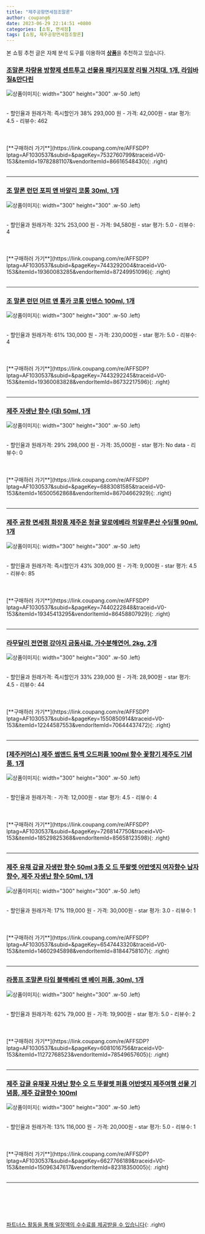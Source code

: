 ```yaml
---
title: "제주공항면세점조말론"
author: coupang6
date: 2023-06-29 22:14:51 +0800
categories: [쇼핑, 면세점]
tags: [쇼핑, 제주공항면세점조말론]
---
```


본 쇼핑 추천 글은 자체 분석 도구를 이용하여 [**상품**](https://link.coupang.com/a/bao1ui)을 추천하고 있습니다.

### [조말론 차량용 방향제 센트투고 선물용 패키지포장 리필 거치대, 1개, 라임바질&만다린](https://link.coupang.com/re/AFFSDP?lptag=AF1030537&subid=&pageKey=7532760799&traceid=V0-153&itemId=19782881107&vendorItemId=86616548430)

![상품이미지](https://thumbnail8.coupangcdn.com/thumbnails/remote/230x230ex/image/vendor_inventory/331e/047a5a9a825e4eef308c9957ba623ed334a9340dedfce2db6fedfb003e0c.jpg){: width="300" height="300" .w-50 .left}


<br>
- 할인율과 원래가격: 즉시할인가 38%  293,000   원
- 가격: 42,000원
- star 평가: 4.5
- 리뷰수: 462
<br>
<br>
<br>
<br>
[**구매하러 가기**](https://link.coupang.com/re/AFFSDP?lptag=AF1030537&subid=&pageKey=7532760799&traceid=V0-153&itemId=19782881107&vendorItemId=86616548430){: .right}
<br>
<br>

---

### [조 말론 런던 포피 앤 바알리 코롱 30ml, 1개](https://link.coupang.com/re/AFFSDP?lptag=AF1030537&subid=&pageKey=7443292004&traceid=V0-153&itemId=19360083285&vendorItemId=87249951096)

![상품이미지](https://thumbnail10.coupangcdn.com/thumbnails/remote/230x230ex/image/vendor_inventory/f73e/1ebf614c406a63d59f27e65a466072dfb95a40176a56c498ea11634d8def.jpg){: width="300" height="300" .w-50 .left}


<br>
- 할인율과 원래가격: 32%  253,000   원
- 가격: 94,580원
- star 평가: 5.0
- 리뷰수: 4
<br>
<br>
<br>
<br>
[**구매하러 가기**](https://link.coupang.com/re/AFFSDP?lptag=AF1030537&subid=&pageKey=7443292004&traceid=V0-153&itemId=19360083285&vendorItemId=87249951096){: .right}
<br>
<br>

---

### [조 말론 런던 머르 앤 통카 코롱 인텐스 100ml, 1개](https://link.coupang.com/re/AFFSDP?lptag=AF1030537&subid=&pageKey=7443292245&traceid=V0-153&itemId=19360083828&vendorItemId=86732217596)

![상품이미지](https://thumbnail10.coupangcdn.com/thumbnails/remote/230x230ex/image/vendor_inventory/6786/54d3849c7314d1abf4913c59879962acb669ba738e62ac2b76bf3728e848.jpeg){: width="300" height="300" .w-50 .left}


<br>
- 할인율과 원래가격: 61%  130,000   원
- 가격: 230,000원
- star 평가: 5.0
- 리뷰수: 4
<br>
<br>
<br>
<br>
[**구매하러 가기**](https://link.coupang.com/re/AFFSDP?lptag=AF1030537&subid=&pageKey=7443292245&traceid=V0-153&itemId=19360083828&vendorItemId=86732217596){: .right}
<br>
<br>

---

### [제주 자생난 향수 (대) 50ml, 1개](https://link.coupang.com/re/AFFSDP?lptag=AF1030537&subid=&pageKey=6883081585&traceid=V0-153&itemId=16500562868&vendorItemId=86704662929)

![상품이미지](https://thumbnail8.coupangcdn.com/thumbnails/remote/230x230ex/image/vendor_inventory/93d1/9625be585810deea2d8541b19d85ebf0f6d70bae7760d479a07ed390a23f.jpg){: width="300" height="300" .w-50 .left}


<br>
- 할인율과 원래가격: 29%  298,000   원
- 가격: 35,000원
- star 평가: No data
- 리뷰수: 0
<br>
<br>
<br>
<br>
[**구매하러 가기**](https://link.coupang.com/re/AFFSDP?lptag=AF1030537&subid=&pageKey=6883081585&traceid=V0-153&itemId=16500562868&vendorItemId=86704662929){: .right}
<br>
<br>

---

### [제주 공항 면세점 화장품 제주온 청귤 알로에베라 히알루론산 수딩젤 90ml, 1개](https://link.coupang.com/re/AFFSDP?lptag=AF1030537&subid=&pageKey=7440222848&traceid=V0-153&itemId=19345413295&vendorItemId=86458807929)

![상품이미지](https://thumbnail10.coupangcdn.com/thumbnails/remote/230x230ex/image/vendor_inventory/0b8a/a63f59057fa96e8d5cdede882e510266e1d6213e6e268a31dd774c134d4f.png){: width="300" height="300" .w-50 .left}


<br>
- 할인율과 원래가격: 즉시할인가 43%  309,000   원
- 가격: 9,000원
- star 평가: 4.5
- 리뷰수: 85
<br>
<br>
<br>
<br>
[**구매하러 가기**](https://link.coupang.com/re/AFFSDP?lptag=AF1030537&subid=&pageKey=7440222848&traceid=V0-153&itemId=19345413295&vendorItemId=86458807929){: .right}
<br>
<br>

---

### [라무달리 전연령 강아지 금동사료, 가수분해연어, 2kg, 2개](https://link.coupang.com/re/AFFSDP?lptag=AF1030537&subid=&pageKey=1550850914&traceid=V0-153&itemId=12244587553&vendorItemId=70644437472)

![상품이미지](https://thumbnail8.coupangcdn.com/thumbnails/remote/230x230ex/image/retail/images/554738128221749-1c5ded0c-be8a-4965-9347-8d4d9a0e6c64.jpg){: width="300" height="300" .w-50 .left}


<br>
- 할인율과 원래가격: 즉시할인가 33%  239,000   원
- 가격: 28,900원
- star 평가: 4.5
- 리뷰수: 44
<br>
<br>
<br>
<br>
[**구매하러 가기**](https://link.coupang.com/re/AFFSDP?lptag=AF1030537&subid=&pageKey=1550850914&traceid=V0-153&itemId=12244587553&vendorItemId=70644437472){: .right}
<br>
<br>

---

### [[제주커머스] 제주 썸앤드 동백 오드퍼퓸 100ml 향수 꽃향기 제주도 기념품, 1개](https://link.coupang.com/re/AFFSDP?lptag=AF1030537&subid=&pageKey=7268147750&traceid=V0-153&itemId=18529825368&vendorItemId=85658123598)

![상품이미지](https://thumbnail10.coupangcdn.com/thumbnails/remote/230x230ex/image/vendor_inventory/527d/f8bf140f7a290e0514b5b83e2cafb4f2534491ec91bb7748f7732572af47.jpg){: width="300" height="300" .w-50 .left}


<br>
- 할인율과 원래가격: 
- 가격: 12,000원
- star 평가: 4.5
- 리뷰수: 4
<br>
<br>
<br>
<br>
[**구매하러 가기**](https://link.coupang.com/re/AFFSDP?lptag=AF1030537&subid=&pageKey=7268147750&traceid=V0-153&itemId=18529825368&vendorItemId=85658123598){: .right}
<br>
<br>

---

### [제주 유채 감귤 자생란 향수 50ml 3종 오 드 뚜왈렛 어반엣지 여자향수 남자향수, 제주 자생난 향수 50ml, 1개](https://link.coupang.com/re/AFFSDP?lptag=AF1030537&subid=&pageKey=6547443320&traceid=V0-153&itemId=14602945898&vendorItemId=81844758107)

![상품이미지](https://thumbnail9.coupangcdn.com/thumbnails/remote/230x230ex/image/vendor_inventory/c068/08d1bda17f0d1e3a8d55623e1029882bf10e1ddf2bced3ecbf635d29b17c.jpeg){: width="300" height="300" .w-50 .left}


<br>
- 할인율과 원래가격: 17%  119,000   원
- 가격: 30,000원
- star 평가: 3.0
- 리뷰수: 1
<br>
<br>
<br>
<br>
[**구매하러 가기**](https://link.coupang.com/re/AFFSDP?lptag=AF1030537&subid=&pageKey=6547443320&traceid=V0-153&itemId=14602945898&vendorItemId=81844758107){: .right}
<br>
<br>

---

### [라퐁프 조말론 타입 블랙베리 앤 베이 퍼퓸, 30ml, 1개](https://link.coupang.com/re/AFFSDP?lptag=AF1030537&subid=&pageKey=6081016756&traceid=V0-153&itemId=11272768523&vendorItemId=78549657605)

![상품이미지](https://thumbnail9.coupangcdn.com/thumbnails/remote/230x230ex/image/rs_quotation_api/1ikopiji/c7e2e7f9a98b478984a7565da4b7c81b.png){: width="300" height="300" .w-50 .left}


<br>
- 할인율과 원래가격: 62%  79,000   원
- 가격: 19,900원
- star 평가: 5.0
- 리뷰수: 2
<br>
<br>
<br>
<br>
[**구매하러 가기**](https://link.coupang.com/re/AFFSDP?lptag=AF1030537&subid=&pageKey=6081016756&traceid=V0-153&itemId=11272768523&vendorItemId=78549657605){: .right}
<br>
<br>

---

### [제주 감귤 유채꽃 자생난 향수 오 드 뚜왈렛 퍼퓸 어반엣지 제주여행 선물 기념품, 제주 감귤향수 100ml](https://link.coupang.com/re/AFFSDP?lptag=AF1030537&subid=&pageKey=6627766189&traceid=V0-153&itemId=15096347617&vendorItemId=82318350005)

![상품이미지](https://thumbnail8.coupangcdn.com/thumbnails/remote/230x230ex/image/vendor_inventory/84b7/1d8cf32f27b420843d47cfcb52d645fb1e6650c0ea32f91c4da00a4ad2f8.jpeg){: width="300" height="300" .w-50 .left}


<br>
- 할인율과 원래가격: 13%  116,000   원
- 가격: 20,000원
- star 평가: 5.0
- 리뷰수: 1
<br>
<br>
<br>
<br>
[**구매하러 가기**](https://link.coupang.com/re/AFFSDP?lptag=AF1030537&subid=&pageKey=6627766189&traceid=V0-153&itemId=15096347617&vendorItemId=82318350005){: .right}
<br>
<br>

---
<br><br><br><br><br> [파트너스 활동을 통해 일정액의 수수료를 제공받을 수 있습니다](https://link.coupang.com/a/bao1ui){: .right}